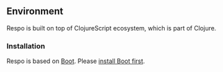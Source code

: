 
Environment
----

Respo is built on top of ClojureScript ecosystem, which is part of Clojure.

### Installation

Respo is based on [Boot](http://boot-clj.com). Please [install Boot first](https://github.com/boot-clj/boot#install).
